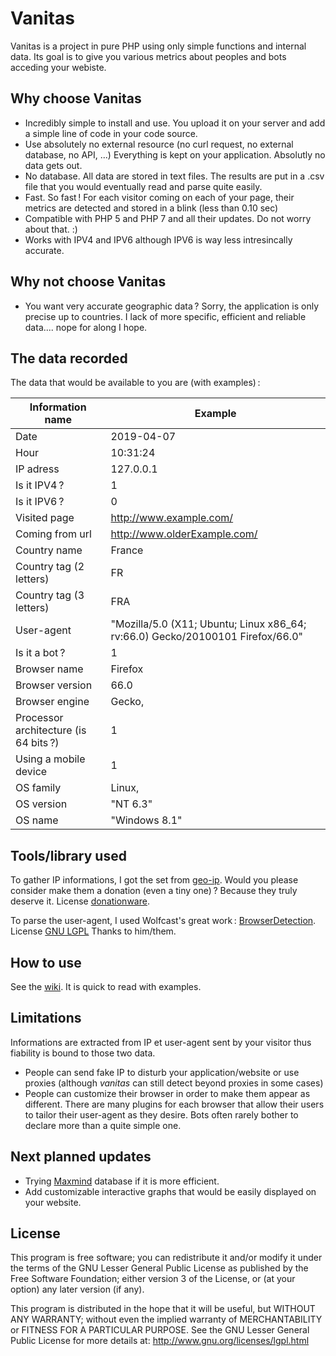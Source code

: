 # Vanitas

Vanitas is a project in pure PHP using only simple functions and internal data.
Its goal is to give you various metrics about peoples and bots acceding your webiste.

## Why choose Vanitas

- Incredibly simple to install and use. You upload it on your server and add a simple
 line of code in your code source.
- Use absolutely no external resource (no curl request, no external database, no API,
 ...) Everything is kept on your application. Absolutly no data gets out. 
- No database. All data are stored in text files. The results are put in a .csv file
that you would eventually read and parse quite easily.
- Fast. So fast ! For each visitor coming on each of your page, their metrics are
detected and stored in a blink (less than 0.10 sec)
- Compatible with PHP 5 and PHP 7 and all their updates. Do not worry about that. :)
- Works with IPV4 and IPV6 although IPV6 is way less intresincally accurate.

## Why not choose Vanitas

- You want very accurate geographic data ? Sorry, the application is only precise up
to countries. I lack of more specific, efficient and reliable data.... nope for along I hope.

## The data recorded

The data that would be available to you are (with examples) :

Information name | Example
---|---
Date | 2019-04-07
Hour | 10:31:24
IP adress | 127.0.0.1
Is it IPV4 ? | 1
Is it IPV6 ? | 0
Visited page | http://www.example.com/
Coming from url | http://www.olderExample.com/ 
Country name | France
Country tag (2 letters) | FR
Country tag (3 letters) | FRA
User-agent | "Mozilla/5.0 (X11; Ubuntu; Linux x86_64; rv:66.0) Gecko/20100101 Firefox/66.0"
Is it a bot ? | 1
Browser name | Firefox
Browser version | 66.0
Browser engine | Gecko,
Processor architecture (is 64 bits ?) | 1
Using a mobile device | 1
OS family | Linux,
OS version | "NT 6.3"
OS name | "Windows 8.1"


## Tools/library used

To gather IP informations, I got the set from [geo-ip](http://software77.net/geo-ip/).
Would you please consider make them a donation (even a tiny one) ? Because they truly
deserve it. License [donationware](http://software77.net/geo-ip/?license).

To parse the user-agent, I used Wolfcast's great work :
[BrowserDetection](https://github.com/Wolfcast/BrowserDetection). License
[GNU LGPL](http://www.gnu.org/licenses/lgpl.html) Thanks to him/them.

## How to use

See the [wiki](https://github.com/racine-p-a/vanitas/wiki). It is quick to read with examples.

## Limitations

Informations are extracted from IP et user-agent sent by your visitor thus fiability is bound
to those two data.
- People can send fake IP to disturb your application/website or use proxies (although *vanitas*
can still detect beyond proxies in some cases)
- People can customize their browser in order to make them appear as different. There are many
plugins for each browser that allow their users to tailor their user-agent as they desire. Bots
often rarely bother to declare more than a quite simple one. 

## Next planned updates

- Trying [Maxmind](https://dev.maxmind.com/geoip/geoip2/geolite2/) database if it is
more efficient.
- Add customizable interactive graphs that would be easily displayed on your website. 

## License

This program is free software; you can redistribute it and/or modify it under the
terms of the GNU Lesser General Public License as published by the Free Software
Foundation; either version 3 of the License, or (at your option) any later version
(if any).

This program is distributed in the hope that it will be useful, but WITHOUT ANY
WARRANTY; without even the implied warranty of MERCHANTABILITY or FITNESS FOR A 
PARTICULAR PURPOSE. See the GNU Lesser General Public License for more details at: 
http://www.gnu.org/licenses/lgpl.html